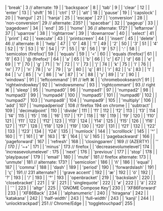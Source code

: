 | 'break' | 3 // alternate: 19 |
| 'backspace' | 8 |
| 'tab' | 9 |
| 'clear' | 12 |
| 'enter' | 13 |
| 'shift' | 16 |
| 'ctrl' | 17 |
| 'alt' | 18 |
| 'pause' | 19 |
| 'capslock' | 20 |
| 'hangul' | 21 |
| 'hanja' | 25 |
| 'escape' | 27 |
| 'conversion' | 28 |
| 'non-conversion'| 29 // alternate: 235? |
| 'spacebar' | 32 |
| 'pageup' | 33 |
| 'pagedown' | 34 |
| 'end' | 35 |
| 'home' | 36 // alternate: 172? |
| 'leftarrow' | 37 |
| 'uparrow' | 38 |
| 'rightarrow' | 39 |
| 'downarrow' | 40 |
| 'select' | 41 |
| 'print' | 42 |
| 'execute' | 43 |
| 'printscreen' | 44 |
| 'insert' | 45 |
| 'delete' | 46 // alternate: 8 |
| 'help' | 47 |
| '0' | 48 |
| '1' | 49 |
| '2' | 50 |
| '3' | 51 |
| '4' | 52 |
| '5' | 53 |
| '6' | 54 |
| '7' | 55 |
| '8' | 56 |
| '9' | 57 |
| ':' | 58 |
| 'semicolon (firefox)'| 59 |
| 'equals' | 59 |
| '<' | 60 |
| 'equals (firefox)'| 61 |
| 'ß' | 63 |
| '@ (firefox)' | 64 |
| 'a' | 65 |
| 'b' | 66 |
| 'c' | 67 |
| 'd' | 68 |
| 'e' | 69 |
| 'f' | 70 |
| 'g' | 71 |
| 'h' | 72 |
| 'i' | 73 |
| 'j' | 74 |
| 'k' | 75 |
| 'l' | 76 |
| 'm' | 77 |
| 'n' | 78 |
| 'o' | 79 |
| 'p' | 80 |
| 'q' | 81 |
| 'r' | 82 |
| 's' | 83 |
| 't' | 84 |
| 'u' | 85 |
| 'v' | 86 |
| 'w' | 87 |
| 'x' | 88 |
| 'y' | 89 |
| 'z' | 90 |
| 'windows' | 91 |
| 'leftcommand' | 91 // left ⌘ |
| 'chromebooksearch'| 91 |
| 'rightwindowkey'| 92 |
| 'windowsmenu' | 93 |
| 'rightcommant' | 93 // right ⌘ |
| 'sleep' | 95 |
| 'numpad0' | 96 |
| 'numpad1' | 97 |
| 'numpad2' | 98 |
| 'numpad3' | 99 |
| 'numpad4' | 100 |
| 'numpad5' | 101 |
| 'numpad6' | 102 |
| 'numpad7' | 103 |
| 'numpad8' | 104 |
| 'numpad9' | 105 |
| 'multiply' | 106 |
| 'add' | 107 |
| 'numpadperiod' | 108 // firefox 194 on chrome |
| 'subtract' | 109 |
| 'decimalpoint' | 110 |
| 'divide' | 111 |
| 'f1' | 112 |
| 'f2' | 113 |
| 'f3' | 114 |
| 'f4' | 115 |
| 'f5' | 116 |
| 'f6' | 117 |
| 'f7' | 118 |
| 'f8' | 119 |
| 'f9' | 120 |
| 'f10' | 121 |
| 'f11' | 122 |
| 'f12' | 123 |
| 'f13' | 124 |
| 'f14' | 125 |
| 'f15' | 126 |
| 'f16' | 127 |
| 'f17' | 128 |
| 'f18' | 129 |
| 'f19' | 130 |
| 'f20' | 131 |
| 'f21' | 132 |
| 'f22' | 133 |
| 'f23' | 134 |
| 'f24' | 135 |
| 'numlock' | 144 |
| 'scrolllock' | 145 |
| '^' | 160 |
| '!' | 161 |
| '#' | 163 |
| '$' | 164 |
| 'ù' | 165 |
| 'pagebackward' | 166 |
| 'pageforward' | 167 |
| 'refresh' | 168 |
| 'closingparen' | 169 // (AZERTY) |
| '_' | 170 |
| '~+_' | 171 |
| 'minus' | 173 // firefox |
| 'decreasevolumelevel'| 174 |
| 'increasevolumelevel' : 175 |
| 'next' | 176 |
| 'previous' | 177 |
| 'stop' | 178 |
| 'play/pause' | 179 |
| 'email' | 180 |
| 'mute' | 181 // firefox alternate: 173 |
| 'unmute' | 181 // alternate: 173? |
| 'semicolon' | 186 |
| 'ñ' | 186 |
| 'equal' | 187 |
| 'comma' | 188 |
| 'dash' | 189 |
| 'period' | 190 |
| 'forwardslash' | 191 |
| 'ç' | 191 // 231 alternate? |
| 'grave accent' | 192 |
| 'æ' | 192 |
| 'ö' | 192 |
| '?' | 193 |
| '/' | 193 |
| '°' | 193 |
| 'openbracket' | 219 |
| 'backslash' | 220 |
| 'closebracket' | 221 |
| 'å' | 221 |
| 'singlequote' | 222 |
| 'ø' | 222 |
| 'ä' | 222 |
| '`' | 223 |
| 'altgr' | 225 |
| 'GNOME Compose Key'| 230 |
| 'XF86Forward' | 233 |
| 'XF86Back' | 234 |
| 'alphanumeric' | 240 |
| 'hiragana' | 242 |
| 'katakana' | 242 |
| 'half-width' | 243 |
| 'full-width' | 243 |
| 'kanji' | 244 |
| 'unlocktrackpad'| 251 // Chrome/Edge |
| 'toggletouchpad'| 255 |

